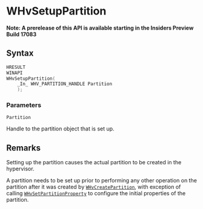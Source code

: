# WHvSetupPartition
**Note: A prerelease of this API is available starting in the Insiders Preview Build 17083**

## Syntax

```C
HRESULT
WINAPI
WHvSetupPartition(
    _In_ WHV_PARTITION_HANDLE Partition
    );
```

### Parameters

`Partition`

Handle to the partition object that is set up.
  

## Remarks

Setting up the partition causes the actual partition to be created in the hypervisor.

A partition needs to be set up prior to performing any other operation on the partition after it was created by [`WHvCreatePartition`](WHvCreatePartition.md), with exception of calling [`WHvSetPartitionProperty`](WHvSetPartitionProperty.md) to configure the initial properties of the partition.

